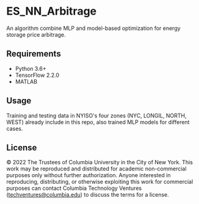 # ES_NN_Arbitrage
An algorithm combine MLP and model-based optimization for energy storage price arbitrage. 
## Requirements

* Python 3.6+
* TensorFlow 2.2.0
* MATLAB


## Usage
Training and testing data in NYISO's four zones (NYC, LONGIL, NORTH, WEST) already include in this repo, also trained MLP models for different cases. 

## License
© 2022 The Trustees of Columbia University in the City of New York. This work may be reproduced and distributed for academic non-commercial purposes only without further authorization.  Anyone interested in reproducing, distributing, or otherwise exploiting this work for commercial purposes can contact Columbia Technology Ventures (techventures@columbia.edu) to discuss the terms for a license.
